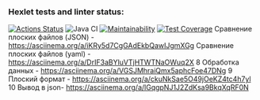 ### Hexlet tests and linter status:
[![Actions Status](https://github.com/jmih3577/java-project-71/actions/workflows/hexlet-check.yml/badge.svg)](https://github.com/jmih3577/java-project-71/actions)
![Java CI](https://github.com/jmih3577/java-project-71/actions/workflows/gradle.yml/badge.svg)
[![Maintainability](https://api.codeclimate.com/v1/badges/1dcc3ac3858187509812/maintainability)](https://codeclimate.com/github/jmih3577/java-project-71/maintainability)
[![Test Coverage](https://api.codeclimate.com/v1/badges/1dcc3ac3858187509812/test_coverage)](https://codeclimate.com/github/jmih3577/java-project-71/test_coverage)
Сравнение плоских файлов (JSON) - https://asciinema.org/a/iKRy5d7CgGAdEkbQawIJgmXGg
Сравнение плоских файлов (yaml) - https://asciinema.org/a/DrIF3aBYluVTjHTWTNaOWuq2X
8 Обработка данных - https://asciinema.org/a/VGSJMhraiQmx5aphcFoe47DNg
9 Плоский формат - https://asciinema.org/a/ckuNkSae5O49jOeKZ4tc4h7yl
10 Вывод в json- https://asciinema.org/a/lGqgpNJ1J2ZdKsa9BkqXqRF0N